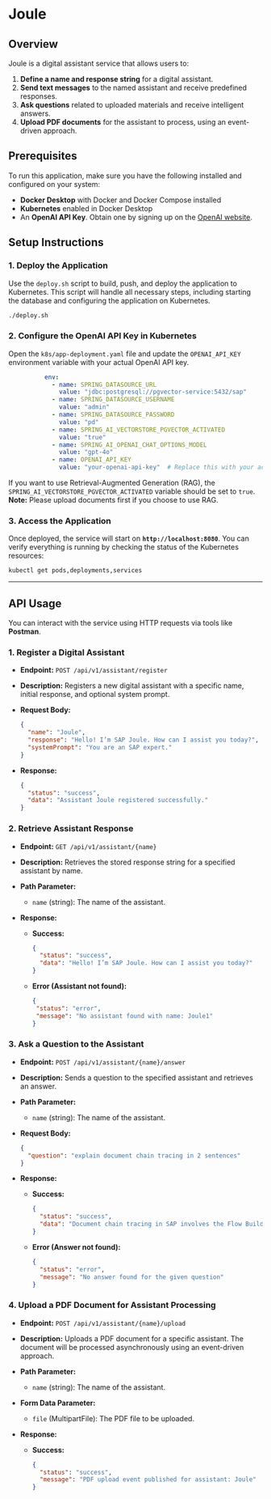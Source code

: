 # Joule

## Overview

Joule is a digital assistant service that allows users to:

1. **Define a name and response string** for a digital assistant.
2. **Send text messages** to the named assistant and receive predefined responses.
3. **Ask questions** related to uploaded materials and receive intelligent answers.
4. **Upload PDF documents** for the assistant to process, using an event-driven approach.

## Prerequisites

To run this application, make sure you have the following installed and configured on your system:

- **Docker Desktop** with Docker and Docker Compose installed
- **Kubernetes** enabled in Docker Desktop
- An **OpenAI API Key**. Obtain one by signing up on the [OpenAI website](https://openai.com/).

## Setup Instructions

### 1. Deploy the Application

Use the `deploy.sh` script to build, push, and deploy the application to Kubernetes. This script will handle all necessary steps, including starting the database and configuring the application on Kubernetes.

```bash
./deploy.sh
```

### 2. Configure the OpenAI API Key in Kubernetes

Open the `k8s/app-deployment.yaml` file and update the `OPENAI_API_KEY` environment variable with your actual OpenAI API key.

```yaml
          env:
            - name: SPRING_DATASOURCE_URL
              value: "jdbc:postgresql://pgvector-service:5432/sap"
            - name: SPRING_DATASOURCE_USERNAME
              value: "admin"
            - name: SPRING_DATASOURCE_PASSWORD
              value: "pd"
            - name: SPRING_AI_VECTORSTORE_PGVECTOR_ACTIVATED
              value: "true"
            - name: SPRING_AI_OPENAI_CHAT_OPTIONS_MODEL
              value: "gpt-4o"
            - name: OPENAI_API_KEY
              value: "your-openai-api-key"  # Replace this with your actual OpenAI API key
```

If you want to use Retrieval-Augmented Generation (RAG), the `SPRING_AI_VECTORSTORE_PGVECTOR_ACTIVATED` variable should be set to `true`. **Note:** Please upload documents first if you choose to use RAG.

### 3. Access the Application

Once deployed, the service will start on **`http://localhost:8080`**. You can verify everything is running by checking the status of the Kubernetes resources:

```bash
kubectl get pods,deployments,services
```

---

## API Usage

You can interact with the service using HTTP requests via tools like **Postman**.

### 1. Register a Digital Assistant

- **Endpoint:** `POST /api/v1/assistant/register`
- **Description:** Registers a new digital assistant with a specific name, initial response, and optional system prompt.
- **Request Body:**

  ```json
  {
    "name": "Joule",
    "response": "Hello! I’m SAP Joule. How can I assist you today?",
    "systemPrompt": "You are an SAP expert."
  }
  ```

- **Response:**

  ```json
  {
    "status": "success",
    "data": "Assistant Joule registered successfully."
  }
  ```

### 2. Retrieve Assistant Response

- **Endpoint:** `GET /api/v1/assistant/{name}`
- **Description:** Retrieves the stored response string for a specified assistant by name.
- **Path Parameter:**

    - `name` (string): The name of the assistant.

- **Response:**

    - **Success:**

      ```json
      {
        "status": "success",
        "data": "Hello! I’m SAP Joule. How can I assist you today?"
      }
      ```

    - **Error (Assistant not found):**

      ```json
      {
       "status": "error",
       "message": "No assistant found with name: Joule1"
      }
      ```

### 3. Ask a Question to the Assistant

- **Endpoint:** `POST /api/v1/assistant/{name}/answer`
- **Description:** Sends a question to the specified assistant and retrieves an answer.
- **Path Parameter:**

    - `name` (string): The name of the assistant.

- **Request Body:**

  ```json
  {
    "question": "explain document chain tracing in 2 sentences"
  }
  ```

- **Response:**

    - **Success:**

      ```json
      {
        "status": "success",
        "data": "Document chain tracing in SAP involves the Flow Builder following a sequence of steps to trace back and clear documents in a series of steps, starting from the current documents and moving through clearing documents in successive steps. This process helps in analyzing accounting scenarios such as accounts payable and receivable, payments, and bank statement postings, providing insights into liquidity items and cash flows."
      }
      ```

    - **Error (Answer not found):**

      ```json
      {
        "status": "error",
        "message": "No answer found for the given question"
      }
      ```

### 4. Upload a PDF Document for Assistant Processing

- **Endpoint:** `POST /api/v1/assistant/{name}/upload`
- **Description:** Uploads a PDF document for a specific assistant. The document will be processed asynchronously using an event-driven approach.
- **Path Parameter:**

    - `name` (string): The name of the assistant.

- **Form Data Parameter:**

    - `file` (MultipartFile): The PDF file to be uploaded.

- **Response:**

    - **Success:**

      ```json
      {
        "status": "success",
        "message": "PDF upload event published for assistant: Joule"
      }
      ```